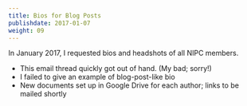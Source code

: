 ```yaml
---
title: Bios for Blog Posts
publishdate: 2017-01-07
weight: 09
---
```


In January 2017, I requested bios and headshots of all NIPC members.

* This email thread quickly got out of hand. (My bad; sorry!)
* I failed to give an example of blog-post-like bio
* New documents set up in Google Drive for each author; links to be mailed shortly